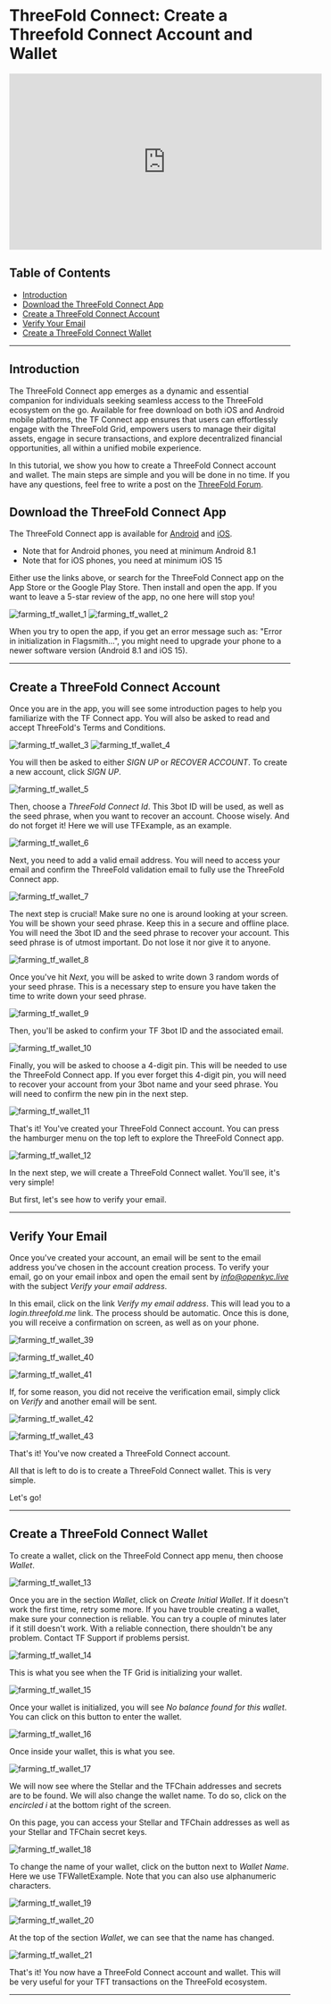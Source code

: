 <h1>ThreeFold Connect: Create a Threefold Connect Account and Wallet</h1>

<div class="youtubeVideoWrapper">
<iframe title="Threefold Connect Create Account and Wallet" width="560" height="315" src="https://www.youtube-nocookie.com/embed/jfIetL7DaRg" frameborder="0" allowfullscreen="" sandbox="allow-same-origin allow-scripts allow-popups"></iframe>
</div>

<h2>Table of Contents</h2>

- [Introduction](#introduction)
- [Download the ThreeFold Connect App](#download-the-threefold-connect-app)
- [Create a ThreeFold Connect Account](#create-a-threefold-connect-account)
- [Verify Your Email](#verify-your-email)
- [Create a ThreeFold Connect Wallet](#create-a-threefold-connect-wallet)

***

## Introduction

The ThreeFold Connect app emerges as a dynamic and essential companion for individuals seeking seamless access to the ThreeFold ecosystem on the go. Available for free download on both iOS and Android mobile platforms,  the TF Connect app ensures that users can effortlessly engage with the ThreeFold Grid, empowers users to manage their digital assets, engage in secure transactions, and explore decentralized financial opportunities, all within a unified mobile experience.

In this tutorial, we show you how to create a ThreeFold Connect account and wallet. The main steps are simple and you will be done in no time. If you have any questions, feel free to write a post on the [ThreeFold Forum](http://forum.threefold.io/).

## Download the ThreeFold Connect App


The ThreeFold Connect app is available for [Android](https://play.google.com/store/apps/details?id=org.jimber.threebotlogin&hl=en&gl=US) and [iOS](https://apps.apple.com/us/app/threefold-connect/id1459845885).

- Note that for Android phones, you need at minimum Android 8.1
- Note that for iOS phones, you need at minimum iOS 15

Either use the links above, or search for the ThreeFold Connect app on the App Store or the Google Play Store. Then install and open the app. If you want to leave a 5-star review of the app, no one here will stop you!

![farming_tf_wallet_1](./img/farming_tf_wallet_1.png)
![farming_tf_wallet_2](./img/farming_tf_wallet_2.png)

When you try to open the app, if you get an error message such as: "Error in initialization in Flagsmith...", you might need to upgrade your phone to a newer software version (Android 8.1 and iOS 15).

***

## Create a ThreeFold Connect Account

Once you are in the app, you will see some introduction pages to help you familiarize with the TF Connect app. You will also be asked to read and accept ThreeFold's Terms and Conditions.

![farming_tf_wallet_3](./img/farming_tf_wallet_3.png)
![farming_tf_wallet_4](./img/farming_tf_wallet_4.png)

You will then be asked to either *SIGN UP* or *RECOVER ACCOUNT*. To create a new account, click *SIGN UP*.

![farming_tf_wallet_5](./img/farming_tf_wallet_5.png)

Then, choose a *ThreeFold Connect Id*. This 3bot ID will be used, as well as the seed phrase, when you want to recover an account. Choose wisely. And do not forget it! Here we will use TFExample, as an example.

![farming_tf_wallet_6](./img/farming_tf_wallet_6.png)

Next, you need to add a valid email address. You will need to access your email and confirm the ThreeFold validation email to fully use the ThreeFold Connect app.

![farming_tf_wallet_7](./img/farming_tf_wallet_7.png)

The next step is crucial! Make sure no one is around looking at your screen. You will be shown your seed phrase. Keep this in a secure and offline place. You will need the 3bot ID and the seed phrase to recover your account. This seed phrase is of utmost important. Do not lose it nor give it to anyone.

![farming_tf_wallet_8](./img/farming_tf_wallet_8.png)

Once you've hit *Next*, you will be asked to write down 3 random words of your seed phrase. This is a necessary step to ensure you have taken the time to write down your seed phrase.

![farming_tf_wallet_9](./img/farming_tf_wallet_9.png)

Then, you'll be asked to confirm your TF 3bot ID and the associated email.

![farming_tf_wallet_10](./img/farming_tf_wallet_10.png)

Finally, you will be asked to choose a 4-digit pin. This will be needed to use the ThreeFold Connect app. If you ever forget this 4-digit pin, you will need to recover your account from your 3bot name and your seed phrase. You will need to confirm the new pin in the next step.

![farming_tf_wallet_11](./img/farming_tf_wallet_11.png)

That's it! You've created your ThreeFold Connect account. You can press the hamburger menu on the top left to explore the ThreeFold Connect app.

![farming_tf_wallet_12](./img/farming_tf_wallet_12.png)

In the next step, we will create a ThreeFold Connect wallet. You'll see, it's very simple!

But first, let's see how to verify your email.

***

## Verify Your Email

Once you've created your account, an email will be sent to the email address you've chosen in the account creation process. To verify your email, go on your email inbox and open the email sent by *info@openkyc.live* with the subject *Verify your email address*. 

In this email, click on the link *Verify my email address*. This will lead you to a *login.threefold.me* link. The process should be automatic. Once this is done, you will receive a confirmation on screen, as well as on your phone.

![farming_tf_wallet_39](./img/farming_tf_wallet_39.png)

![farming_tf_wallet_40](./img/farming_tf_wallet_40.png)

![farming_tf_wallet_41](./img/farming_tf_wallet_41.png)

If, for some reason, you did not receive the verification email, simply click on *Verify* and another email will be sent.

![farming_tf_wallet_42](./img/farming_tf_wallet_42.png)

![farming_tf_wallet_43](./img/farming_tf_wallet_43.png)

That's it! You've now created a ThreeFold Connect account. 

All that is left to do is to create a ThreeFold Connect wallet. This is very simple. 

Let's go!

***

## Create a ThreeFold Connect Wallet

To create a wallet, click on the ThreeFold Connect app menu, then choose *Wallet*.

![farming_tf_wallet_13](./img/farming_tf_wallet_13.png)

Once you are in the section *Wallet*, click on *Create Initial Wallet*. If it doesn't work the first time, retry some more. If you have trouble creating a wallet, make sure your connection is reliable. You can try a couple of minutes later if it still doesn't work. With a reliable connection, there shouldn't be any problem. Contact TF Support if problems persist.

![farming_tf_wallet_14](./img/farming_tf_wallet_14.png)

This is what you see when the TF Grid is initializing your wallet.

![farming_tf_wallet_15](./img/farming_tf_wallet_15.png)

Once your wallet is initialized, you will see *No balance found for this wallet*. You can click on this button to enter the wallet.

![farming_tf_wallet_16](./img/farming_tf_wallet_16.png)

Once inside your wallet, this is what you see.

![farming_tf_wallet_17](./img/farming_tf_wallet_17.png)

We will now see where the Stellar and the TFChain addresses and secrets are to be found. We will also change the wallet name. To do so, click on the *encircled i* at the bottom right of the screen.

On this page, you can access your Stellar and TFChain addresses as well as your Stellar and TFChain secret keys.

![farming_tf_wallet_18](./img/farming_tf_wallet_18.png)

To change the name of your wallet, click on the button next to *Wallet Name*. Here we use TFWalletExample. Note that you can also use alphanumeric characters.

![farming_tf_wallet_19](./img/farming_tf_wallet_19.png)

![farming_tf_wallet_20](./img/farming_tf_wallet_20.png)

At the top of the section *Wallet*, we can see that the name has changed.

![farming_tf_wallet_21](./img/farming_tf_wallet_21.png)

That's it! You now have a ThreeFold Connect account and wallet.
This will be very useful for your TFT transactions on the ThreeFold ecosystem.

***
